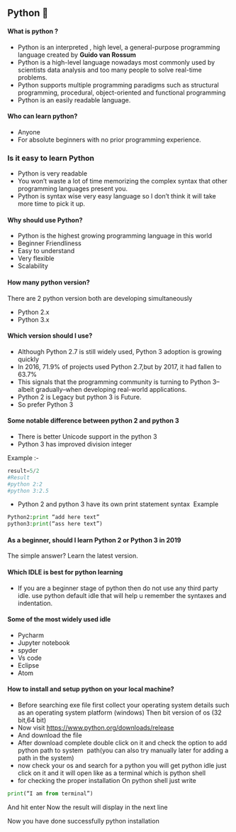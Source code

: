 ## Python :snake:
#### What is python ?
- Python is an interpreted , high level, a general-purpose programming language created by **Guido van Rossum** 
- Python is a high-level language nowadays most commonly used by scientists  data analysis  and too many people to solve real-time problems.
- Python supports multiple programming paradigms such as structural programming, procedural, object-oriented and functional programming
- Python is an easily readable language.


#### Who can learn python?
- Anyone 
- For absolute beginners  with no prior programming experience.


### Is it easy to learn Python 
- Python is very readable 
- You won’t waste a lot of time memorizing  the complex syntax that other programming languages present you.
- Python is syntax wise very easy language so I don’t think it will take more time to pick it up.

#### Why should use Python?
- Python is the highest growing programming language in this world 
- Beginner Friendliness 
- Easy to understand 
- Very flexible 
- Scalability 

#### How many python version?
There are 2 python version both are developing simultaneously
- Python 2.x 
- Python 3.x 

#### Which version should I use?
- Although Python 2.7 is still widely used, Python 3 adoption is growing quickly 
- In 2016, 71.9% of projects used Python 2.7,but by 2017, it had fallen to 63.7% 
- This signals that the programming community is turning to Python 3–albeit gradually–when developing real-world applications.
- Python 2 is Legacy but python 3 is Future.
- So prefer Python 3

#### Some notable difference between python 2 and python 3
- There is better Unicode support in the python 3
- Python 3 has improved division integer

Example :-

```python
result=5/2
#Result
#python 2:2
#python 3:2.5
```

- Python 2 and python 3 have its own print statement syntax 
Example

```python
Python2:print “add here text”
python3:print(“ass here text”)
```

#### As a beginner, should I learn Python 2 or Python 3 in 2019
The simple answer? Learn the latest version.


#### Which IDLE  is best for python learning
- If you are a beginner stage  of python then do not use any third party idle. use python default idle that will help u remember the syntaxes and indentation.

#### Some of the most widely used idle
- Pycharm 
- Jupyter notebook 
- spyder 
- Vs code 
- Eclipse 
- Atom 

#### How to install and setup python on your local machine?
- Before searching exe file first collect your operating system details such as an operating system platform (windows)
Then bit version of os (32 bit,64 bit)
- Now visit https://www.python.org/downloads/release
- And download the file
- After download complete double click on it and check the option to add python path to system 
path(you can also try manually later for adding a path in the system)
- now check your os and search for a python you will get python idle just click on it and it will open like as a terminal which is python shell
- for checking the proper installation
On python shell just write
```python
print(“I am from terminal”)  
```
And hit enter
Now the result will display in the next line

Now you have done successfully python installation
